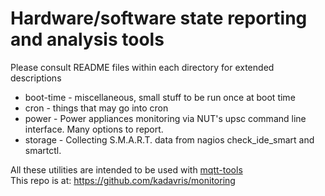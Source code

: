 # Hardware/software state reporting and analysis tools
Please consult README files within each directory for extended descriptions
* boot-time - miscellaneous, small stuff to be run once at boot time
* cron - things that may go into cron
* power - Power appliances monitoring via NUT's upsc command line interface. Many options to report.
* storage - Collecting S.M.A.R.T. data from nagios check_ide_smart and smartctl.

All these utilities are intended to be used with [mqtt-tools](https://github.com/kadavris/mqtt-tools)  
This repo is at: <https://github.com/kadavris/monitoring>
